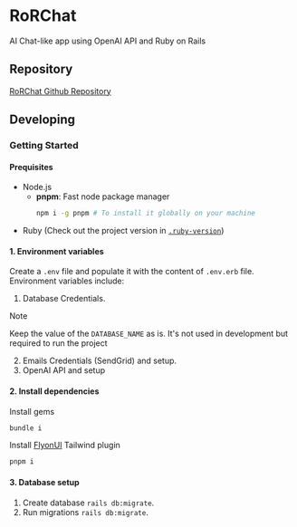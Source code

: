 # RoRChat

AI Chat-like app using OpenAI API and Ruby on Rails

## Repository

[RoRChat Github Repository](https://github.com/daguttt/ror-chat)

## Developing

### Getting Started
#### Prequisites

- Node.js
  - **pnpm**: Fast node package manager
    ```bash
    npm i -g pnpm # To install it globally on your machine
    ``` 
- Ruby (Check out the project version in [`.ruby-version`](.ruby-version))

#### 1. Environment variables

Create a `.env` file and populate it with the content of `.env.erb` file.
Environment variables include:

  1. Database Credentials.

> [!NOTE]
> Keep the value of the `DATABASE_NAME` as is. It's not used in development but required to run the project

  2. Emails Credentials (SendGrid) and setup.
  3. OpenAI API and setup

#### 2. Install dependencies

Install gems

```bash
bundle i
```

Install [FlyonUI](https://flyonui.com/docs/getting-started/quick-start/) Tailwind plugin

```bash
pnpm i
```

#### 3. Database setup

1. Create database `rails db:migrate`.
2. Run migrations `rails db:migrate`.

